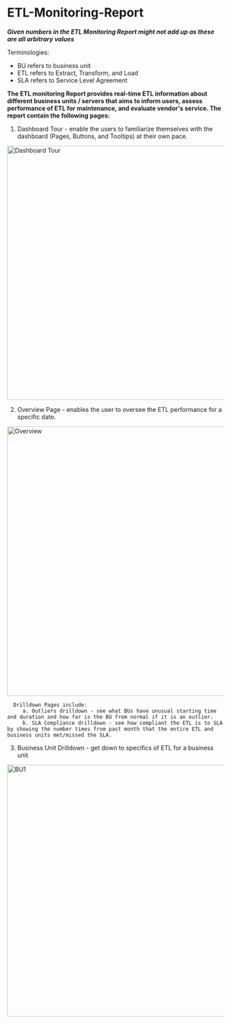 # ETL-Monitoring-Report

***Given numbers in the ETL Monitoring Report might not add up as these are all arbitrary values***

Terminologies:
  - BU refers to business unit
  - ETL refers to Extract, Transform, and Load
  - SLA refers to Service Level Agreement

**The ETL monitoring Report provides real-time ETL information about different business units / servers that aims to inform users, 
assess performance of ETL for maintenance, and evaluate vendor's service. The report contain the following pages:**

  1. Dashboard Tour - enable the users to familiarize themselves with the dashboard (Pages, Buttons, and Tooltips) at their own pace.
  <img width="591" alt="Dashboard Tour" src="https://github.com/marizethpb/ETL-Monitoring-Report/assets/79640443/8a045a8d-edab-475d-a1de-9327f50bb186">


  2. Overview Page - enables the user to oversee the ETL performance for a specific date. 
  <img width="627" alt="Overview" src="https://github.com/marizethpb/ETL-Monitoring-Report/assets/79640443/e5409c63-2fbe-4c4b-9a48-32f25fc739d8">

      Drilldown Pages include:
         a. Outliers drilldown - see what BUs have unusual starting time and duration and how far is the BU from normal if it is an outlier. 
         b. SLA Compliance drilldown - see how compliant the ETL is to SLA by showing the number times from past month that the entire ETL and business units met/missed the SLA.

  
  3. Business Unit Drilldown - get down to specifics of ETL for a business unit
  <img width="586" alt="BU1" src="https://github.com/marizethpb/ETL-Monitoring-Report/assets/79640443/0b2b375c-a07e-4e6c-b330-b221be8cc7d2">

